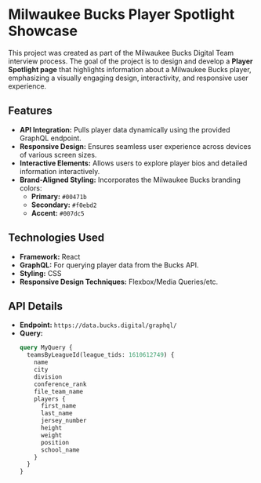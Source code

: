 # Milwaukee Bucks Player Spotlight Showcase

This project was created as part of the Milwaukee Bucks Digital Team interview process. The goal of the project is to design and develop a **Player Spotlight page** that highlights information about a Milwaukee Bucks player, emphasizing a visually engaging design, interactivity, and responsive user experience.

## Features

- **API Integration:** Pulls player data dynamically using the provided GraphQL endpoint.
- **Responsive Design:** Ensures seamless user experience across devices of various screen sizes.
- **Interactive Elements:** Allows users to explore player bios and detailed information interactively.
- **Brand-Aligned Styling:** Incorporates the Milwaukee Bucks branding colors:
  - **Primary:** `#00471b`
  - **Secondary:** `#f0ebd2`
  - **Accent:** `#007dc5`

## Technologies Used

- **Framework:** React
- **GraphQL:** For querying player data from the Bucks API.
- **Styling:** CSS
- **Responsive Design Techniques:** Flexbox/Media Queries/etc.

## API Details

- **Endpoint:** `https://data.bucks.digital/graphql/`
- **Query:**
  ```graphql
  query MyQuery {
    teamsByLeagueId(league_tids: 1610612749) {
      name
      city
      division
      conference_rank
      file_team_name
      players {
        first_name
        last_name
        jersey_number
        height
        weight
        position
        school_name
      }
    }
  }
  ```
